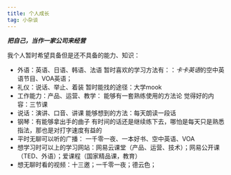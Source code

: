 ```yaml
---
title: 个人成长
tag: 小杂谈
---
```

***把自己，当作一家公司来经营***

我个人暂时希望具备但是还不具备的能力、知识：  
- 外语：英语、日语、韩语、法语  暂时喜欢的学习方法有：：*卡卡英语*的空中英语节目、VOA英语；
- 礼仪：说话、举止、着装  暂时能找的途径：大学mook
- 工作能力：产品、运营、教学： 能够有一套熟练使用的方法论  觉得好的内容：三节课
- 说话：演讲、口音、讲课  能够想到的方法：每天朗读一段话
- 钢琴：有能够拿出手的曲子 有时间的话还是继续练下去，哪怕是每天只是熟悉指法，那也是对打字速度有益的
- 平时无聊可以听的广播： 一千零一夜、一本好书、空中英语、VOA
- 想学习时可以上的学习网站：网易云课堂（产品、运营、技术）；网易公开课（TED、外语）；爱课程（国家精品课，教育）
- 想无聊时看的视频：十三邀；一千零一夜；德云色；
